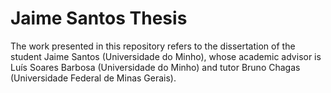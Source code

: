 # Jaime Santos Thesis
 
The work presented in this repository refers to the dissertation of the student Jaime Santos (Universidade do Minho), whose academic advisor is Luís Soares Barbosa (Universidade do Minho) and tutor Bruno Chagas (Universidade Federal de Minas Gerais). 
